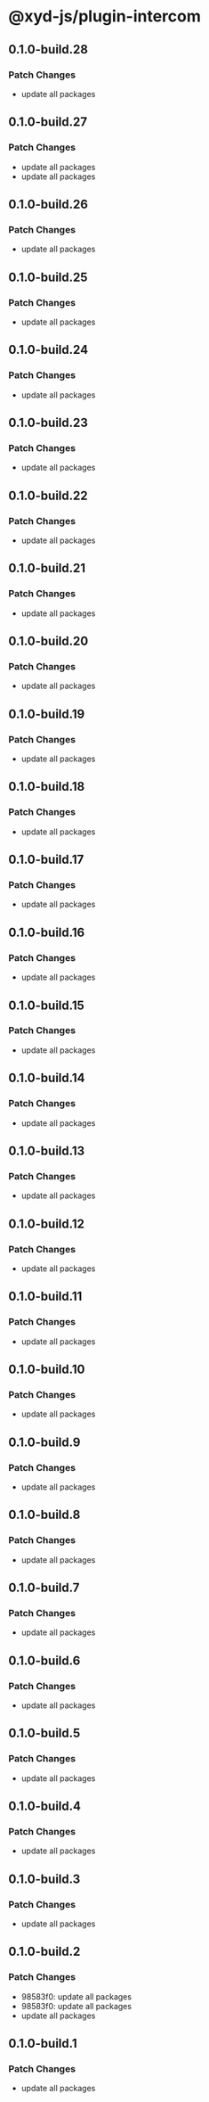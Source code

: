 # @xyd-js/plugin-intercom

## 0.1.0-build.28

### Patch Changes

- update all packages

## 0.1.0-build.27

### Patch Changes

- update all packages
- update all packages

## 0.1.0-build.26

### Patch Changes

- update all packages

## 0.1.0-build.25

### Patch Changes

- update all packages

## 0.1.0-build.24

### Patch Changes

- update all packages

## 0.1.0-build.23

### Patch Changes

- update all packages

## 0.1.0-build.22

### Patch Changes

- update all packages

## 0.1.0-build.21

### Patch Changes

- update all packages

## 0.1.0-build.20

### Patch Changes

- update all packages

## 0.1.0-build.19

### Patch Changes

- update all packages

## 0.1.0-build.18

### Patch Changes

- update all packages

## 0.1.0-build.17

### Patch Changes

- update all packages

## 0.1.0-build.16

### Patch Changes

- update all packages

## 0.1.0-build.15

### Patch Changes

- update all packages

## 0.1.0-build.14

### Patch Changes

- update all packages

## 0.1.0-build.13

### Patch Changes

- update all packages

## 0.1.0-build.12

### Patch Changes

- update all packages

## 0.1.0-build.11

### Patch Changes

- update all packages

## 0.1.0-build.10

### Patch Changes

- update all packages

## 0.1.0-build.9

### Patch Changes

- update all packages

## 0.1.0-build.8

### Patch Changes

- update all packages

## 0.1.0-build.7

### Patch Changes

- update all packages

## 0.1.0-build.6

### Patch Changes

- update all packages

## 0.1.0-build.5

### Patch Changes

- update all packages

## 0.1.0-build.4

### Patch Changes

- update all packages

## 0.1.0-build.3

### Patch Changes

- update all packages

## 0.1.0-build.2

### Patch Changes

- 98583f0: update all packages
- 98583f0: update all packages
- update all packages

## 0.1.0-build.1

### Patch Changes

- update all packages
